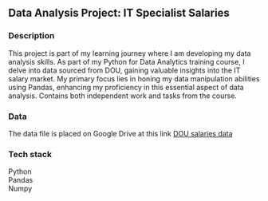 ## Data Analysis Project: IT Specialist Salaries  

### Description  

This project is part of my learning journey where I am developing my data analysis skills. 
As part of my Python for Data Analytics training course, I delve into data sourced from DOU, gaining valuable insights into the IT salary market.
My primary focus lies in honing my data manipulation abilities using Pandas, enhancing my proficiency in this essential aspect of data analysis.
Contains both independent work and tasks from the course.  

### Data  

The data file is placed on Google Drive at this link [DOU salaries data](https://drive.google.com/file/d/1C56LYNh1uQjqpAYkPXPlvAOTS2XZV_Ss/view?usp=sharing)  

### Tech stack  

Python  
Pandas  
Numpy

